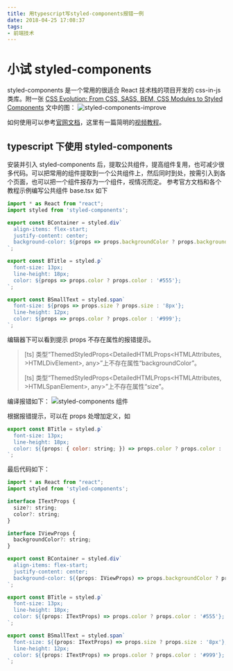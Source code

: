 ```yaml
---
title: 用typescript写styled-components报错一例
date: 2018-04-25 17:08:37
tags:
- 前端技术
---
```

# 小试 styled-components

styled-components 是一个常用的很适合 React 技术栈的项目开发的 css-in-js 类库。附一张 [CSS Evolution: From CSS, SASS, BEM, CSS Modules to Styled Components](https://www.tuicool.com/articles/uuMBjub) 文中的图：
![styled-components-improve](/images/plugins/styled-components-improve.jpg)

如何使用可以参考[官网文档](https://www.styled-components.com/)，这里有一篇简明的[视频教程](https://zhuanlan.zhihu.com/p/30824893)。
<!-- more -->

## typescript 下使用 styled-components

安装并引入 styled-components 后，提取公共组件，提高组件复用，也可减少很多代码。可以把常用的组件提取到一个公共组件上，然后同时到处，按需引入到各个页面，也可以把一个组件报存为一个组件，视情况而定。
参考官方文档和各个教程示例编写公共组件 base.tsx 如下

```javascript
import * as React from "react";
import styled from 'styled-components';

export const BContainer = styled.div`
  align-items: flex-start;
  justify-content: center;
  background-color: ${props => props.backgroundColor ? props.backgroundColor : '#fff'};
`;

export const BTitle = styled.p`
  font-size: 13px;
  line-height: 18px;
  color: ${props => props.color ? props.color : '#555'};
`;

export const BSmallText = styled.span`
  font-size: ${props => props.size ? props.size : '8px'};
  line-height: 12px;
  color: ${props => props.color ? props.color : '#999'};
`;
```

编辑器下可以看到提示 props 不存在属性的报错提示。

>[ts] 类型“ThemedStyledProps<DetailedHTMLProps<HTMLAttributes<HTMLDivElement>, >HTMLDivElement>, any>”上不存在属性“backgroundColor”。
>
>[ts] 类型“ThemedStyledProps<DetailedHTMLProps<HTMLAttributes<HTMLSpanElement>, >HTMLSpanElement>, any>”上不存在属性“size”。

编译报错如下：
![styled-components 组件](/images/plugins/typescript下写styled-components报错1.png)

根据报错提示，可以在 props 处增加定义，如

```javascript
export const BTitle = styled.p`
  font-size: 13px;
  line-height: 18px;
  color: ${(props: { color: string; }) => props.color ? props.color : '#555'};
`;
```

最后代码如下：

```javascript
import * as React from "react";
import styled from 'styled-components';

interface ITextProps {
  size?: string;
  color?: string;
}

interface IViewProps {
  backgroundColor?: string;
}

export const BContainer = styled.div`
  align-items: flex-start; 
  justify-content: center;
  background-color: ${(props: IViewProps) => props.backgroundColor ? props.backgroundColor : '#fff'};
`;

export const BTitle = styled.p`
  font-size: 13px;
  line-height: 18px;
  color: ${(props: ITextProps) => props.color ? props.color : '#555'};
`;

export const BSmallText = styled.span`
  font-size: ${(props: ITextProps) => props.size ? props.size : '8px'};
  line-height: 12px;
  color: ${(props: ITextProps) => props.color ? props.color : '#999'};
`;
```
